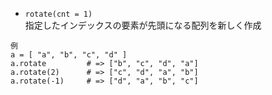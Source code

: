 - `rotate(cnt = 1)`  
指定したインデックスの要素が先頭になる配列を新しく作成
```
例
a = [ "a", "b", "c", "d" ]
a.rotate         # => ["b", "c", "d", "a"]
a.rotate(2)      # => ["c", "d", "a", "b"]
a.rotate(-1)     # => ["d", "a", "b", "c"]
```
